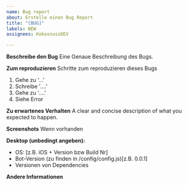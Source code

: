 ```yaml
---
name: Bug report
about: Erstelle einen Bug Report
title: "[BUG]"
labels: NEW
assignees: KokosnussDEV

---
```


**Beschreibe den Bug**
Eine Genaue Beschreibung des Bugs.

**Zum reproduzieren**
Schritte zum reproduzieren dieses Bugs 
1. Gehe zu '...'
2. Schreibe '....'
3. Gehe zu '....'
4. Siehe Error

**Zu erwartenes Verhalten**
A clear and concise description of what you expected to happen.

**Screenshots**
Wenn vorhanden

**Desktop (unbedingt angeben):**
 - OS: [z.B. iOS + Version bzw Build Nr]
 - Bot-Version (zu finden in /config/config.js)[z.B. 0.0.1]
 - Versionen von Dependencies

**Andere Informationen**
